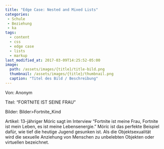 ```yaml
---
title: "Edge Case: Nested and Mixed Lists"
categories:
 - Schule
 - Beziehung
 - ka
tags:
  - content
  - css
  - edge case
  - lists
  - markup
last_modified_at: 2017-03-09T14:25:52-05:00
image: 
  path: /assets/images/{title}/title-bild.png
  thumbnail: /assets/images/{title}/thumbnail.png
  caption: "Titel des Bild / Beschreibung"
---
```


Von: Anonym

Titel:
“FORTNITE IST SEINE FRAU”

Bilder: Bilder>Fortnite_Kind

Artikel:
13-jähriger Móríc sagt im Interview “Fortnite ist meine Frau, Fortnite ist mein Leben, es ist meine Lebensenergie.” Móríc ist das perfekte Beispiel dafür, wie tief die heutige Jugend gesunken ist. Als die Objektsexualität wird die sexuelle Anziehung von Menschen zu unbelebten Objekten oder virtuellen bezeichnet.
